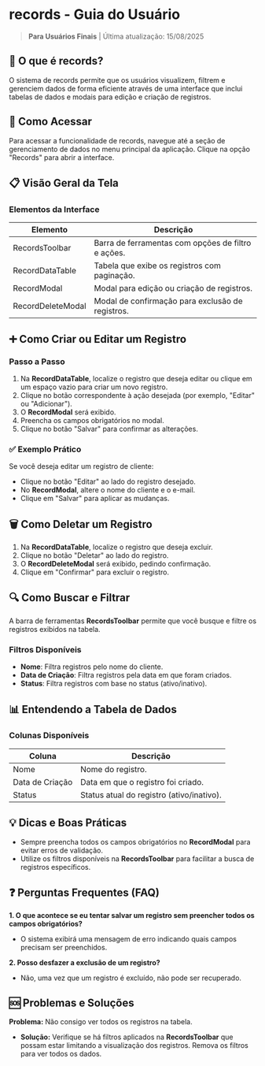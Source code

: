 # records - Guia do Usuário

> **Para Usuários Finais** | Última atualização: 15/08/2025

## 📢 O que é records?

O sistema de records permite que os usuários visualizem, filtrem e gerenciem dados de forma eficiente através de uma interface que inclui tabelas de dados e modais para edição e criação de registros.

## 🚀 Como Acessar

Para acessar a funcionalidade de records, navegue até a seção de gerenciamento de dados no menu principal da aplicação. Clique na opção "Records" para abrir a interface.

## 📋 Visão Geral da Tela

### **Elementos da Interface**

| Elemento                | Descrição                                      |
|-------------------------|------------------------------------------------|
| RecordsToolbar          | Barra de ferramentas com opções de filtro e ações. |
| RecordDataTable         | Tabela que exibe os registros com paginação.  |
| RecordModal             | Modal para edição ou criação de registros.     |
| RecordDeleteModal       | Modal de confirmação para exclusão de registros.|

## ➕ Como Criar ou Editar um Registro

### **Passo a Passo**

1. Na **RecordDataTable**, localize o registro que deseja editar ou clique em um espaço vazio para criar um novo registro.
2. Clique no botão correspondente à ação desejada (por exemplo, "Editar" ou "Adicionar").
3. O **RecordModal** será exibido.
4. Preencha os campos obrigatórios no modal.
5. Clique no botão "Salvar" para confirmar as alterações.

### **✅ Exemplo Prático**

Se você deseja editar um registro de cliente:
- Clique no botão "Editar" ao lado do registro desejado.
- No **RecordModal**, altere o nome do cliente e o e-mail.
- Clique em "Salvar" para aplicar as mudanças.

## 🗑️ Como Deletar um Registro

1. Na **RecordDataTable**, localize o registro que deseja excluir.
2. Clique no botão "Deletar" ao lado do registro.
3. O **RecordDeleteModal** será exibido, pedindo confirmação.
4. Clique em "Confirmar" para excluir o registro.

## 🔍 Como Buscar e Filtrar

A barra de ferramentas **RecordsToolbar** permite que você busque e filtre os registros exibidos na tabela.

### **Filtros Disponíveis**

- **Nome**: Filtra registros pelo nome do cliente.
- **Data de Criação**: Filtra registros pela data em que foram criados.
- **Status**: Filtra registros com base no status (ativo/inativo).

## 📊 Entendendo a Tabela de Dados

### **Colunas Disponíveis**

| Coluna               | Descrição                                      |
|----------------------|------------------------------------------------|
| Nome                 | Nome do registro.                             |
| Data de Criação      | Data em que o registro foi criado.           |
| Status               | Status atual do registro (ativo/inativo).    |

## 💡 Dicas e Boas Práticas

- Sempre preencha todos os campos obrigatórios no **RecordModal** para evitar erros de validação.
- Utilize os filtros disponíveis na **RecordsToolbar** para facilitar a busca de registros específicos.

## ❓ Perguntas Frequentes (FAQ)

**1. O que acontece se eu tentar salvar um registro sem preencher todos os campos obrigatórios?**
- O sistema exibirá uma mensagem de erro indicando quais campos precisam ser preenchidos.

**2. Posso desfazer a exclusão de um registro?**
- Não, uma vez que um registro é excluído, não pode ser recuperado.

## 🆘 Problemas e Soluções

**Problema:** Não consigo ver todos os registros na tabela.
- **Solução:** Verifique se há filtros aplicados na **RecordsToolbar** que possam estar limitando a visualização dos registros. Remova os filtros para ver todos os dados.